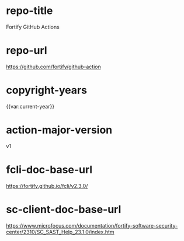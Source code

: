 # repo-title
Fortify GitHub Actions

# repo-url
https://github.com/fortify/github-action

# copyright-years
{{var:current-year}}

# action-major-version
v1

# fcli-doc-base-url
https://fortify.github.io/fcli/v2.3.0/

# sc-client-doc-base-url
https://www.microfocus.com/documentation/fortify-software-security-center/2310/SC_SAST_Help_23.1.0/index.htm
